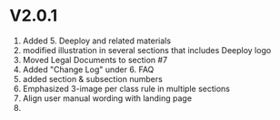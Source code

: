 # V2.0.1

1. Added 5. Deeploy and related materials
2. modified illustration in several sections that includes Deeploy logo
3. Moved Legal Documents to section #7
4. Added "Change Log" under 6. FAQ
5. added section & subsection numbers
6. Emphasized 3-image per class rule in multiple sections
7. Align user manual wording with landing page
8.

